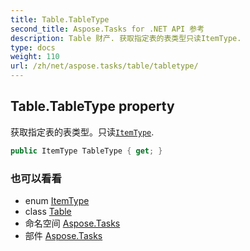 ```yaml
---
title: Table.TableType
second_title: Aspose.Tasks for .NET API 参考
description: Table 财产. 获取指定表的表类型只读ItemType.
type: docs
weight: 110
url: /zh/net/aspose.tasks/table/tabletype/
---
```

## Table.TableType property

获取指定表的表类型。只读[`ItemType`](../../itemtype/).

```csharp
public ItemType TableType { get; }
```

### 也可以看看

* enum [ItemType](../../itemtype/)
* class [Table](../)
* 命名空间 [Aspose.Tasks](../../table/)
* 部件 [Aspose.Tasks](../../../)


